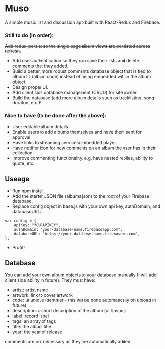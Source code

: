 # Muso

A simple music list and discussion app built with React-Redux and Firebase.

### Still to do (in order):

~~Add redux-persist so the single page album views are persisted across refresh.~~
- Add user authentication so they can save their lists and delete comments that they added.
- Build a better, more robust comments database object that is tied to album ID (album.code) instead of being embedded within the album object.
- Design proper UI.
- Add client side database management (CRUD) for site owner.
- Build the database (add more album details such as tracklisting, song duraton, etc.)!

### Nice to have (to be done after the above):

- User editable album details.
- Enable users to add albums themselves and have them sent for approval.
- Have links to streaming services/embedded player.
- Have notifier icon for new comments on an album the user has in their collection.
- Improve commenting functionality, e.g. have nested replies, ability to quote, etc.

## Useage

- Run npm install.
- Add the starter JSON file (albums.json) to the root of your Firebase database.
- Replace config object in base.js with your own api key, authDomain, and databaseURL:

~~~
var config = {
    apiKey: "YOURAPIKEY",
    authDomain: "your-database-name.firebaseapp.com",
    databaseURL: "https://your-database-name.firebaseio.com",
};
~~~
- Profit!

## Database

You can add your own album objects to your database manually (I will add client side ability in future). They must have: 

- artist: artist name
- artwork: link to cover artwork
- code: (a unique identifier - this will be done automatically on upload in future)
- description: a short description of the album (or lipsum)
- label: record label
- tags: an array of tags
- title: the album title
- year: the year of release

comments are not necessary as they are automatically added.

